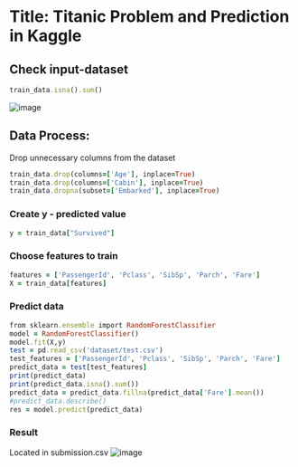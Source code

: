 # Title: Titanic Problem and Prediction in Kaggle 

## Check input-dataset 
```ruby
train_data.isna().sum()
```
![image](https://github.com/dangminh214/Titanic-Kaggle/assets/51837721/1f5678e5-1f7c-4f59-a02d-1a6a602dda1b)

## Data Process: 
Drop unnecessary columns from the dataset 
```ruby
train_data.drop(columns=['Age'], inplace=True)
train_data.drop(columns=['Cabin'], inplace=True)
train_data.dropna(subset=['Embarked'], inplace=True)
```

### Create y - predicted value 
```ruby
y = train_data["Survived"]
```
### Choose features to train 
```ruby
features = ['PassengerId', 'Pclass', 'SibSp', 'Parch', 'Fare']
X = train_data[features]
```

### Predict data 
```ruby
from sklearn.ensemble import RandomForestClassifier
model = RandomForestClassifier()
model.fit(X,y)
test = pd.read_csv('dataset/test.csv')
test_features = ['PassengerId', 'Pclass', 'SibSp', 'Parch', 'Fare']
predict_data = test[test_features]
print(predict_data)
print(predict_data.isna().sum())
predict_data = predict_data.fillna(predict_data['Fare'].mean())
#predict_data.describe()
res = model.predict(predict_data)
```

### Result
Located in submission.csv
![image](https://github.com/dangminh214/Titanic-Kaggle/assets/51837721/0f7ab7d6-d8fb-4779-abd1-591dc886f4b9)

